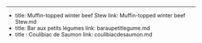 ---
- title: Muffin-topped winter beef Stew
  link: Muffin-topped winter beef Stew.md
- title: Bar aux petits légumes
  link: baraupetitlegume.md
- title : Coulibiac de Saumon
  link: coulibiacdesaumon.md
